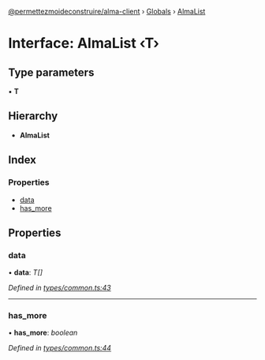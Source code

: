 [@permettezmoideconstruire/alma-client](../README.md) › [Globals](../globals.md) › [AlmaList](almalist.md)

# Interface: AlmaList ‹**T**›

## Type parameters

▪ **T**

## Hierarchy

* **AlmaList**

## Index

### Properties

* [data](almalist.md#data)
* [has_more](almalist.md#has_more)

## Properties

###  data

• **data**: *T[]*

*Defined in [types/common.ts:43](https://github.com/permettez-moi-de-construire/alma-client/blob/299dafb/src/types/common.ts#L43)*

___

###  has_more

• **has_more**: *boolean*

*Defined in [types/common.ts:44](https://github.com/permettez-moi-de-construire/alma-client/blob/299dafb/src/types/common.ts#L44)*
